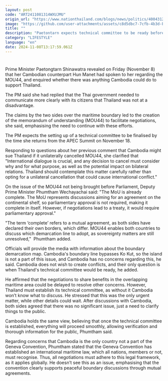 ```yaml
---
layout: post
code: "ART2411081314WXUJMU"
origin_url: "https://www.nationthailand.com/blogs/news/politics/40043122"
image: "https://github.com/user-attachments/assets/c8d5dbc7-7cfb-4b3d-bab7-016de1c589d1"
title: ""
description: "Paetontarn expects technical committee to be ready before she returns from APEC Summit on Nov 18"
category: "LIFESTYLE"
language: "en"
date: 2024-11-08T13:17:59.061Z
---
```


# 









Prime Minister Paetongtarn Shinawatra revealed on Friday (November 8) that her Cambodian counterpart Hun Manet had spoken to her regarding the MOU44, and enquired whether there was anything Cambodia could do to support Thailand.

The PM said she had replied that the Thai government needed to communicate more clearly with its citizens that Thailand was not at a disadvantage.

The claims by the two sides over the maritime boundary led to the creation of the memorandum of understanding (MOU44) to facilitate negotiations, she said, emphasising the need to continue with these efforts.

The PM expects the setting up of a technical committee to be finalised by the time she returns from the APEC Summit on November 18.



Responding to questions about her previous comment that Cambodia might sue Thailand if it unilaterally cancelled MOU44, she clarified that "International dialogue is crucial, and any decision to cancel must consider why and for what purpose, as well as the potential impact on bilateral relations. Thailand should contemplate this matter carefully rather than opting for a unilateral cancellation that could cause international conflict."

On the issue of the MOU44 not being brought before Parliament, Deputy Prime Minister Phumtham Wechayachai said: "The MoU is already complete. The MoU represents discussions aiming for an agreement on the continental shelf, so parliamentary approval is not required, making it complete in itself. However, if negotiations lead to a treaty, it would require parliamentary approval."

"The term ‘complete’ refers to a mutual agreement, as both sides have declared their own borders, which differ. MOU44 enables both countries to discuss which demarcation line to adopt, as sovereignty matters are still unresolved,"  Phumtham added.

Officials will provide the media with information about the boundary demarcation map. Cambodia's boundary line bypasses Ko Kut, so the island is not a part of this issue, and Cambodia has no concerns regarding this, he said. Cambodia does not wish to create conflicts, and their only question is when Thailand's technical committee would be ready, he added.

He affirmed that the negotiations to share benefits in the overlapping maritime area could be delayed to resolve other concerns. However, Thailand must establish its technical committee, as without it Cambodia won’t know what to discuss. He stressed that this was the only urgent matter, while other details could wait. After discussions with Cambodia, both sides agreed that there was no significant issue, just a need to clarify things to the public.

Cambodia holds the same view, believing that once the technical committee is established, everything will proceed smoothly, allowing verification and thorough information for the public, Phumtham said.

Regarding concerns that Cambodia is the only country not a part of the Geneva Convention, Phumtham stated that the Geneva Convention has established an international maritime law, which all nations, members or not, must recognise. Thus, all negotiations must adhere to this legal framework, as it applies globally. He doesn’t see this as an issue, emphasising that the convention clearly supports peaceful boundary discussions through mutual agreements.